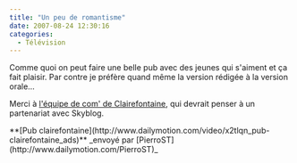 ```yaml
---
title: "Un peu de romantisme"
date: 2007-08-24 12:30:16
categories:
  - Télévision
---
```


Comme quoi on peut faire une belle pub avec des jeunes qui s'aiment et ça fait plaisir. Par contre je préfère quand même la version rédigée à la version orale…

<!-- more -->

Merci à [l'équipe de com' de Clairefontaine](http://www.clairefontaine.com/communication/actualites-evenements/), qui devrait penser à un partenariat avec Skyblog.

<div>
**[Pub clairefontaine](http://www.dailymotion.com/video/x2tlqn_pub-clairefontaine_ads)**
_envoyé par [PierroST](http://www.dailymotion.com/PierroST)_</div>